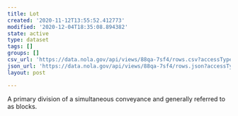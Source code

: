 ```yaml
---
title: Lot
created: '2020-11-12T13:55:52.412773'
modified: '2020-12-04T18:35:08.894382'
state: active
type: dataset
tags: []
groups: []
csv_url: 'https://data.nola.gov/api/views/88qa-7sf4/rows.csv?accessType=DOWNLOAD'
json_url: 'https://data.nola.gov/api/views/88qa-7sf4/rows.json?accessType=DOWNLOAD'
layout: post

---
```

A primary division of a simultaneous conveyance and generally referred to as blocks.
